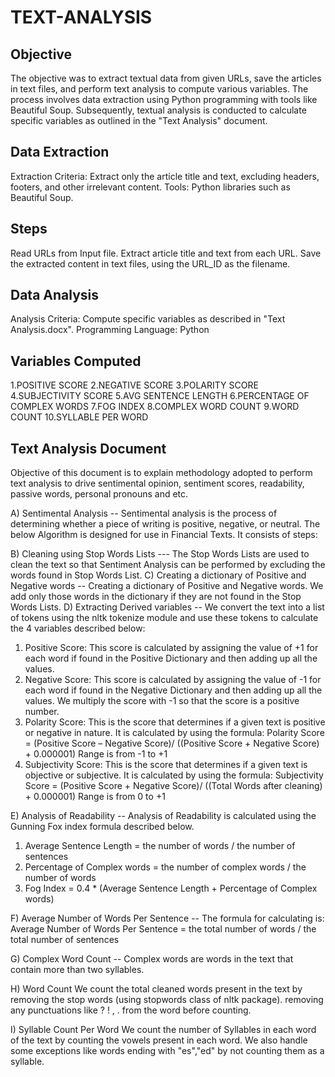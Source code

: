 # TEXT-ANALYSIS

## Objective

The objective was to extract textual data from given URLs, save the articles in text files, and perform text analysis to compute various variables. The process involves data extraction using Python programming with tools like Beautiful Soup.  Subsequently, textual analysis is conducted to calculate specific variables as outlined in the "Text Analysis" document.

## Data Extraction

Extraction Criteria: Extract only the article title and text, excluding headers, footers, and other irrelevant content.
Tools: Python libraries such as Beautiful Soup.

## Steps

Read URLs from Input file.
Extract article title and text from each URL.
Save the extracted content in text files, using the URL_ID as the filename.

## Data Analysis

Analysis Criteria: Compute specific variables as described in "Text Analysis.docx".
Programming Language: Python

## Variables Computed

1.POSITIVE SCORE
2.NEGATIVE SCORE
3.POLARITY SCORE
4.SUBJECTIVITY SCORE
5.AVG SENTENCE LENGTH
6.PERCENTAGE OF COMPLEX WORDS
7.FOG INDEX
8.COMPLEX WORD COUNT
9.WORD COUNT
10.SYLLABLE PER WORD

## Text Analysis Document

Objective of this document is to explain methodology adopted to perform text analysis to drive sentimental opinion, sentiment scores, readability, passive words, personal pronouns and etc.

A) Sentimental Analysis
-- Sentimental analysis is the process of determining whether a piece of writing is positive, negative, or neutral. The below Algorithm is designed for use in Financial Texts. It consists of steps:

B) Cleaning using Stop Words Lists
--- The Stop Words Lists are used to clean the text so that Sentiment Analysis can be performed by excluding the words found in Stop Words List. 
C) Creating a dictionary of Positive and Negative words
--  Creating a dictionary of Positive and Negative words. We add only those words in the dictionary if they are not found in the Stop Words Lists. 
D) Extracting Derived variables
-- We convert the text into a list of tokens using the nltk tokenize module and use these tokens to calculate the 4 variables described below:
1. Positive Score: This score is calculated by assigning the value of +1 for each word if found in the Positive Dictionary and then adding up all the values.
2. Negative Score: This score is calculated by assigning the value of -1 for each word if found in the Negative Dictionary and then adding up all the values.
   We multiply the score with -1 so that the score is a positive number.
3. Polarity Score: This is the score that determines if a given text is positive or negative in nature. It is calculated by using the formula: 
     Polarity Score = (Positive Score – Negative Score)/ ((Positive Score + Negative Score) + 0.000001)
     Range is from -1 to +1
4. Subjectivity Score: This is the score that determines if a given text is objective or subjective. It is calculated by using the formula: 
   Subjectivity Score = (Positive Score + Negative Score)/ ((Total Words after cleaning) + 0.000001)
   Range is from 0 to +1

E) Analysis of Readability
-- Analysis of Readability is calculated using the Gunning Fox index formula described below.
1. Average Sentence Length = the number of words / the number of sentences
2. Percentage of Complex words = the number of complex words / the number of words 
3. Fog Index = 0.4 * (Average Sentence Length + Percentage of Complex words)

F) Average Number of Words Per Sentence
-- The formula for calculating is:
   Average Number of Words Per Sentence = the total number of words / the total number of sentences

G) Complex Word Count
-- Complex words are words in the text that contain more than two syllables.

H) Word Count
We count the total cleaned words present in the text by 
removing the stop words (using stopwords class of nltk package).
removing any punctuations like ? ! , . from the word before counting.

I) Syllable Count Per Word
We count the number of Syllables in each word of the text by counting the vowels present in each word. We also handle some exceptions like words ending with "es","ed" by not counting them as a syllable.

